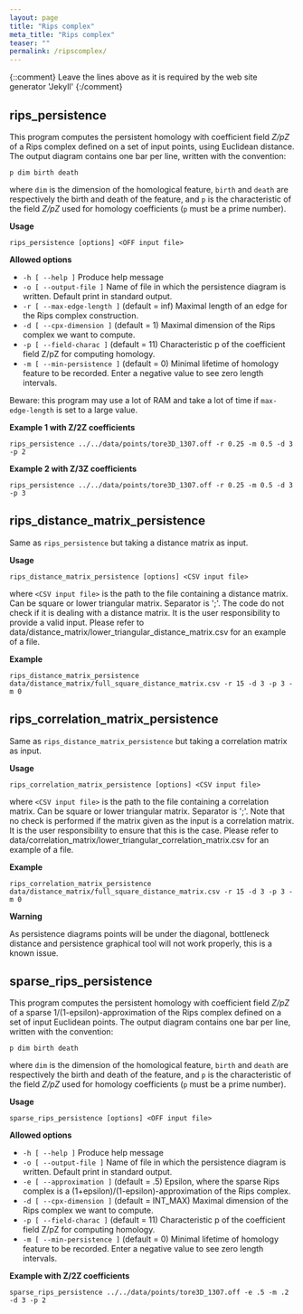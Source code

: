 ```yaml
---
layout: page
title: "Rips complex"
meta_title: "Rips complex"
teaser: ""
permalink: /ripscomplex/
---
```

{::comment}
Leave the lines above as it is required by the web site generator 'Jekyll'
{:/comment}


## rips_persistence ##
This program computes the persistent homology with coefficient field *Z/pZ* of a Rips complex defined on a set of input points, using Euclidean distance. The output diagram contains one bar per line, written with the convention:

`p dim birth death`

where `dim` is the dimension of the homological feature, `birth` and `death` are respectively the birth and death of the feature, and `p` is the characteristic of the field *Z/pZ* used for homology coefficients (`p` must be a prime number).

**Usage**

`rips_persistence [options] <OFF input file>`

**Allowed options**

* `-h [ --help ]` Produce help message
* `-o [ --output-file ]` Name of file in which the persistence diagram is written. Default print in standard output.
* `-r [ --max-edge-length ]` (default = inf) Maximal length of an edge for the Rips complex construction.
* `-d [ --cpx-dimension ]` (default = 1) Maximal dimension of the Rips complex we want to compute.
* `-p [ --field-charac ]` (default = 11)     Characteristic p of the coefficient field Z/pZ for computing homology.
* `-m [ --min-persistence ]` (default = 0) Minimal lifetime of homology feature to be recorded. Enter a negative value to see zero length intervals.

Beware: this program may use a lot of RAM and take a lot of time if `max-edge-length` is set to a large value.

**Example 1 with Z/2Z coefficients**

`rips_persistence ../../data/points/tore3D_1307.off -r 0.25 -m 0.5 -d 3 -p 2`

**Example 2 with Z/3Z coefficients**

`rips_persistence ../../data/points/tore3D_1307.off -r 0.25 -m 0.5 -d 3 -p 3`


## rips_distance_matrix_persistence ##

Same as `rips_persistence` but taking a distance matrix as input.

**Usage**

`rips_distance_matrix_persistence [options] <CSV input file>`

where
`<CSV input file>` is the path to the file containing a distance matrix. Can be square or lower triangular matrix. Separator is ';'.
The code do not check if it is dealing with a distance matrix. It is the user responsibility to provide a valid input.
Please refer to data/distance_matrix/lower_triangular_distance_matrix.csv for an example of a file.

**Example**

`rips_distance_matrix_persistence data/distance_matrix/full_square_distance_matrix.csv -r 15 -d 3 -p 3 -m 0`


## rips_correlation_matrix_persistence ##

Same as `rips_distance_matrix_persistence` but taking a correlation matrix as input.

**Usage**

`rips_correlation_matrix_persistence [options] <CSV input file>`

where
`<CSV input file>` is the path to the file containing a correlation matrix. Can be square or lower triangular matrix. Separator is ';'.
Note that no check is performed if the matrix given as the input is a correlation matrix.
It is the user responsibility to ensure that this is the case.
Please refer to data/correlation_matrix/lower_triangular_correlation_matrix.csv for an example of a file.

**Example**

`rips_correlation_matrix_persistence data/distance_matrix/full_square_distance_matrix.csv -r 15 -d 3 -p 3 -m 0`

**Warning**

As persistence diagrams points will be under the diagonal, bottleneck distance and persistence graphical tool will not work
properly, this is a known issue.


## sparse_rips_persistence ##
This program computes the persistent homology with coefficient field *Z/pZ*
of a sparse 1/(1-epsilon)-approximation of the Rips complex defined on a set of input Euclidean points. The output diagram contains one bar per line, written with the convention:

`p dim birth death`

where `dim` is the dimension of the homological feature, `birth` and `death` are respectively the birth and death of the feature, and `p` is the characteristic of the field *Z/pZ* used for homology coefficients (`p` must be a prime number).

**Usage**

`sparse_rips_persistence [options] <OFF input file>`

**Allowed options**

* `-h [ --help ]` Produce help message
* `-o [ --output-file ]` Name of file in which the persistence diagram is written. Default print in standard output.
* `-e [ --approximation ]` (default = .5) Epsilon, where the sparse Rips complex is a (1+epsilon)/(1-epsilon)-approximation of the Rips complex.
* `-d [ --cpx-dimension ]` (default = INT_MAX) Maximal dimension of the Rips complex we want to compute.
* `-p [ --field-charac ]` (default = 11)     Characteristic p of the coefficient field Z/pZ for computing homology.
* `-m [ --min-persistence ]` (default = 0) Minimal lifetime of homology feature to be recorded. Enter a negative value to see zero length intervals.

**Example with Z/2Z coefficients**

`sparse_rips_persistence ../../data/points/tore3D_1307.off -e .5 -m .2 -d 3 -p 2`
